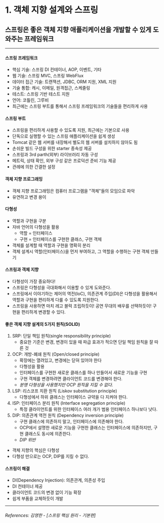 #  1. 객체 지향 설계와 스프링
##  스프링은 좋은 객체 지향 애플리케이션을 개발할 수 있게 도와주는 프레임워크

----

#### 스프링 프레임워크
* 핵심 기술: 스프링 DI 컨테이너, AOP, 이벤트, 기타
* 웹 기술: 스프링 MVC, 스프링 WebFlux
* 데이터 접근 기술: 트랜잭션, JDBC, ORM 지원, XML 지원
* 기술 통합: 캐시, 이메일, 원격접근, 스케줄링
* 테스트: 스프링 기반 테스트 지원
* 언어: 코틀린, 그루비
* 최근에는 스프링 부트를 통해서 스프링 프레임워크의 기술들을 편리하게 사용

#### 스프링 부트
* 스프링을 편리하게 사용할 수 있도록 지원, 최근에는 기본으로 사용
* 단독으로 실행할 수 있는 스프링 애플리케이션을 쉽게 생성
* Tomcat 같은 웹 서버를 내장해서 별도의 웹 서버를 설치하지 않아도 됨
* 손쉬운 빌드 구성을 위한 starter 종속성 제공
* 스프링과 3rd parth(외부) 라이브러리 자동 구성
* 메트릭, 상태 확인, 외부 구성 같은 프로덕션 준비 기능 제공
* 관례에 의한 간결한 설정

#### 객체 지향 프로그래밍
* 객체 지향 프로그래밍은 컴퓨터 프로그램을 "객체"들의 모임으로 파악
* 유연하고 변경 용이
#### 다형성
* 역할과 구현을 구분
* 자바 언어의 다형성을 활용
  * 역할 = 인터페이스
  * 구현 = 인터페이스를 구현한 클래스, 구현 객체
* 객체를 설계할 때 역할과 구현을 명확히 분리
* 객체 설계시 역할(인터페이스)을 먼저 부여하고, 그 역할을 수행하는 구현 객체 만들기

#### 스프링과 객체 지향
* 다형성이 가장 중요하다!
* 스프링은 다형성을 극대화해서 이용할 수 있게 도와준다.
* 스프링에서 이야기하는 제어의 역전(IoC), 의존관계 주입(DI)은 다형성을 활용해서 역할과 구현을 편리하게 다룰 수 있도록 지원한다.
* 스프링을 사용하면 마치 레고 블럭 조립하듯이! 공연 무대의 배우를 선택하듯이! 구현을 편리하게 변경할 수 있다.

#### 좋은 객체 지향 설계의 5가지 원칙(SOLID)
1. SRP: 단일 책임 원칙(single responsibility principle)
   * 중요한 기준은 변경, 변경이 있을 때 파급 효과가 적으면 단일 책임 원칙을 잘 따른 것
2. OCP: 개방-폐쇄 원칙 (Open/closed principle)
   * 확장에는 열려있고, 변경에는 닫혀 있어야 한다
   * 다형성을 활용
   * 인터페이스를 구현한 새로운 클래스를 하나 만들어서 새로운 기능을 구현
   * 구현 객체를 변경하려면 클라이언트 코드를 변경해야 한다.
   * *분명 다형성을 사용했지만 OCP 원칙을 지킬 수 없다.*
3. LSP: 리스코프 치환 원칙 (Liskov substitution principle)
   * 다형성에서 하위 클래스는 인터페이스 규약을 다 지켜야 한다.
4. ISP: 인터페이스 분리 원칙 (Interface segregation principle)
   * 특정 클라이언트를 위한 인터페이스 여러 개가 범용 인터페이스 하나보다 낫다.
5. DIP: 의존관계 역전 원칙 (Dependency inversion principle)
   * 구현 클래스에 의존하지 말고, 인터페이스에 의존해야 한다.
   * OCP에서 설명한 새로운 기능을 구현한 클래스는 인터페이스에 의존하지만, 구현 클래스도 동시에 의존한다.
   * *DIP 위반*

* 객체 지향의 핵심은 다형성
* 다형성 만으로는 OCP, DIP를 지킬 수 없다.

#### 스프링이 해결
* DI(Dependency Injection): 의존관계, 의존성 주입
* DI 컨테이너 제공
* 클라이언트 코드의 변경 없이 기능 확장
* 쉽게 부품을 교체하듯이 개발

----  

###### References: 김영한 - [스프링 핵심 원리 - 기본편]
